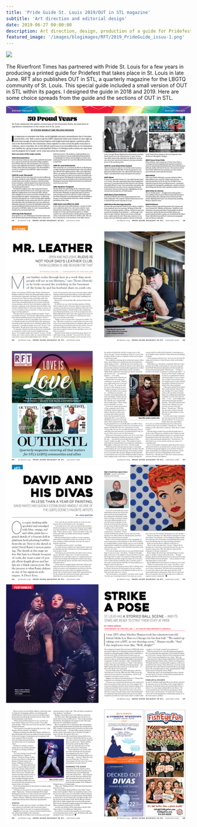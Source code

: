 ```yaml
---
title: 'Pride Guide St. Louis 2019/OUT in STL magazine'
subtitle: 'Art direction and editorial design'
date: 2019-06-27 00:00:00
description: Art direction, design, production of a guide for Pridefest that included a small issue of OUT in STL magazine
featured_image: '/images/blogimages/RFT/2019_PrideGuide_issuu-1.png'
---
```


![](/images/blogimages/RFT/2019_PrideGuide_issuu-1.png)

The Riverfront Times has partnered with Pride St. Louis for a few years in producing a printed guide for Pridefest that takes place in St. Louis in late June. RFT also publishes OUT in STL, a quarterly magazine for the LBGTQ community of St. Louis. This special guide included a small version of OUT in STL within its pages. I designed the guide in 2018 and 2019. Here are some choice spreads from the guide and the sections of OUT in STL.

<div class="gallery" data-columns="3">
	<img src="/images/blogimages/RFT/PrideGuide19-18-19.jpg">
	<img src="/images/blogimages/RFT/PrideGuide19-54-55.jpg">
	<img src="/images/blogimages/RFT/PrideGuide19-56-57.jpg">
	<img src="/images/blogimages/RFT/PrideGuide19-62-63.jpg">
	<img src="/images/blogimages/RFT/PrideGuide19-66-67.jpg">
	<img src="/images/blogimages/RFT/PrideGuide19-68-69.jpg">

</div>
